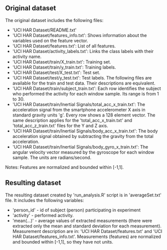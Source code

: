 ## Original dataset
The original dataset includes the following files:
* 'UCI HAR Dataset/README.txt'
* 'UCI HAR Dataset/features_info.txt': Shows information about the variables used on the feature vector.
* 'UCI HAR Dataset/features.txt': List of all features.
* 'UCI HAR Dataset/activity_labels.txt': Links the class labels with their activity name.
* 'UCI HAR Dataset/train/X_train.txt': Training set.
* 'UCI HAR Dataset/train/y_train.txt': Training labels.
* 'UCI HAR Dataset/test/X_test.txt': Test set.
* 'UCI HAR Dataset/test/y_test.txt': Test labels.
The following files are available for the train and test data. Their descriptions are equivalent. 
* 'UCI HAR Dataset/train/subject_train.txt': Each row identifies the subject who performed the activity for each window sample. Its range is from 1 to 30. 
* 'UCI HAR Dataset/train/Inertial Signals/total_acc_x_train.txt': The acceleration signal from the smartphone accelerometer X axis in standard gravity units 'g'. Every row shows a 128 element vector. The same description applies for the 'total_acc_x_train.txt' and 'total_acc_z_train.txt' files for the Y and Z axis. 
* 'UCI HAR Dataset/train/Inertial Signals/body_acc_x_train.txt': The body acceleration signal obtained by subtracting the gravity from the total acceleration. 
* 'UCI HAR Dataset/train/Inertial Signals/body_gyro_x_train.txt': The angular velocity vector measured by the gyroscope for each window sample. The units are radians/second.

Notes: Features are normalized and bounded within [-1,1].

## Resulting dataset
The resulting dataset created by 'run_analysis.R' script is in 'averageSet.txt' file. It includes the following variables:
* 'person_id' - id of subject (person) participating in experiment
* 'activity' - performed activity.
* 'mean(...)' - average values of extracted measurements (there were extracted only the mean and standard deviation for each measurement). Measurement description are in: 'UCI HAR Dataset/features.txt' and 'UCI HAR Dataset/features_info.txt'. Measurements (features) are normalized and bounded within [-1,1], so they have not units.